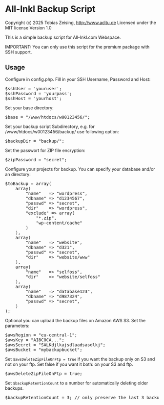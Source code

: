 All-Inkl Backup Script
======================

Copyright (c) 2025 Tobias Zeising, http://www.aditu.de
Licensed under the MIT license
Version 1.0

This is a simple backup script for All-Inkl.com Webspace.

IMPORTANT: You can only use this script for the premium package with SSH support.

Usage
-----

Configure in config.php. Fill in your SSH Username, Password and Host:<br />
<pre>
$sshUser = 'youruser';
$sshPassword = 'yourpass';
$sshHost = 'yourhost';
</pre>

Set your base directory:<br />
<pre>
$base = "/www/htdocs/w00123456/";
</pre>

Set your backup script Subdirectory, e.g. for /www/htdocs/w00123456/backup/ use following option:<br />
<pre>
$backupDir = "backup/";
</pre>

Set the passwort for ZIP file encryption:
<pre>
$zipPassword = "secret";
</pre>
 
Configure your projects for backup. You can specify your database and/or an directory:
<pre>
$toBackup = array(
    array(
        "name"   => "wordpress",
        "dbname" => "d1234567",
        "passwd" => "secret",
        "dir"    => "wordpress",
        "exclude" => array(
            "*.zip",
            "wp-content/cache"
        )
    ),
    array(
        "name"   => "website",
        "dbname" => "d321",
        "passwd" => "secret",
        "dir"    => "website/www"
    ),
    array(
        "name"   => "selfoss",
        "dir"    => "website/selfoss"
    ),
    array(
        "name"   => "database123",
        "dbname" => "d987324",
        "passwd" => "secret",
    )
);
</pre>

Optional you can upload the backup files on Amazon AWS S3. Set the parameters:
<pre>
$awsRegion = "eu-central-1";
$awsKey = "AI8C0CA...";
$awsSecret = "SALKdjlkajsdlaadsasdlkj";
$awsBucket = "mybackupbucket";
</pre>

Set ``$awsDeleteZipFileOnFtp = true`` if you want the backup only on S3 and not on your ftp. Set false if you want it both: on your S3 and ftp.
<pre>
$awsDeleteZipFileOnFtp = true;
</pre>

Set ``$backupRetentionCount`` to a number for automatically deleting older backups.
<pre>
$backupRetentionCount = 3; // only preserve the last 3 backups
</pre>